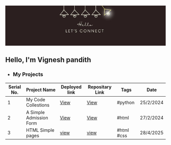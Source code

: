 
 ![Banner GitHub](https://github.com/Vignesha0408/Vignesha0408/blob/main/Images/connect.png)

  ## Hello, I'm Vignesh pandith
    

  - <h3>My Projects</h3>

| Serial No. | Project Name | Deployed link |Repositary Link | Tags | Date|
|---|---|---|---|---| --- |
| 1 | My Code Collestions | [View](https://vignesha0408.github.io/Code-collections/ )| [View](https://github.com/Vignesha0408/Code-collections) | #python | 25/2/2024|
| 2 | A Simple Admission Form | [View]( https://vignesha0408.github.io/Admission-form/ ) | [View]( https://github.com/Vignesha0408/Admission-form) | #html | 27/2/2024|
|3|HTML Simple pages|[view]()|[view]()|#html #css|28/4/2025|
